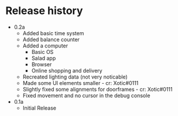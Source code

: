# Release history
* 0.2a
    * Added basic time system
    * Added balance counter
    * Added a computer
      * Basic OS
      * Salad app
      * Browser
      * Online shopping and delivery
    * Recreated lighting data (not very noticable)
    * Made some UI elements smaller - cr: Xotic#0111
    * Slightly fixed some alignments for doorframes - cr: Xotic#0111
    * Fixed movement and no cursor in the debug console
* 0.1a
    * Initial Release